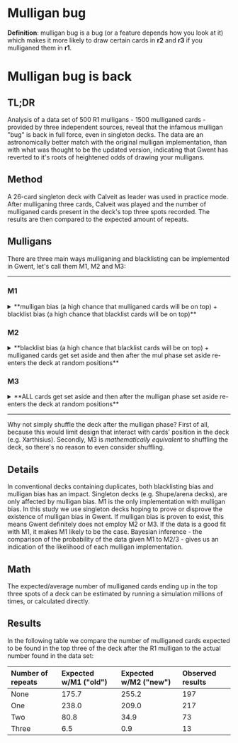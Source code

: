 # Mulligan bug

**Definition**: mulligan bug is a bug (or a feature depends how you look at it) which makes it more likely to draw certain cards in **r2** and **r3** if you mulliganed them in **r1**.

# Mulligan bug is back

## TL;DR

Analysis of a data set of 500 R1 mulligans - 1500 mulliganed cards - provided by three independent sources, reveal that the infamous mulligan "bug" is back in full force, even in singleton decks. The data are an astronomically better match with the original mulligan implementation, than with what was thought to be the updated version, indicating that Gwent has reverted to it's roots of heightened odds of drawing your mulligans.

## Method

A 26-card singleton deck with Calveit as leader was used in practice mode. After mulliganing three cards, Calveit was played and the number of mulliganed cards present in the deck's top three spots recorded. The results are then compared to the expected amount of repeats.

## Mulligans 

There are three main ways mulliganing and blacklisting can be implemented in Gwent, let's call them M1, M2 and M3:

---

### M1

<details>
	<summary>**mulligan bias (a high chance that mulliganed cards will be on top) + blacklist bias (a high chance that blacklist cards will be on top)**</summary>

Whenever a card is mulliganed, it is instantly placed back in the deck at a random position. It, and it's duplicates, are blacklisted. Blacklisted cards are skipped and left at the top of deck if they were supposed to be drawn during the mulligan phase. This is the original implementation in Gwent. It has the drawbacks of both mulligan bias and blacklist bias. The former[первый из них] being an increased chance of mulliganed cards landing in the top of the deck, and the latter[последний] being an increased chance of blacklisted duplicates being present in the top.

</details>

### M2

<details>
	<summary>**blacklist bias (a high chance that blacklist cards will be on top) + mulliganed cards get set aside and then after the mul phase set aside re-enters the deck at random positions**</summary>

Whenever a card is mulliganed, it is set aside for the remainder[остаток] of the mulligan phase. Duplicates are blacklisted, and thus skipped and left at the top of the deck if they were supposed to be drawn during mulligan. After the mulligan phase is over, the cards set aside re-enters the deck at random positions. This is the implementation we've been under the impression CDPR changed Gwent into having. It has no mulligan bias, but does have blacklist bias.

</details>

### M3

<details>
	<summary>**ALL cards get set aside and then after the mulligan phase set aside re-enters the deck at random positions**</summary>

Whenever a card is mulliganed, it is set aside for the remainder of the mulligan phase. Blacklisted duplicates get set aside as well (either instantly, or when they were supposed to be drawn - it doesn't matter). After the mulligan phase is over, the cards set aside re-enters the deck at random positions. This implementation has **neither mulligan bias, nor blacklist bias**. We have no reason to believe this is an implementation CDPR wants for Gwent, 

author: *I'm simply including it because many in this community seem to want it. Personally, I favor M2 as the optimal implementation (because I believe blacklisting should have a downside), but that's a different discussion.*

</details>

---

Why not simply shuffle the deck after the mulligan phase? First of all, because this would limit design that interact with cards' position in the deck (e.g. Xarthisius). Secondly, M3 is *mathematically equivalent* to shuffling the deck, so there's no reason to even consider shuffling.

## Details

In conventional decks containing duplicates, both blacklisting bias and mulligan bias has an impact. Singleton decks (e.g. Shupe/arena decks), are only affected by mulligan bias. M1 is the only implementation with mulligan bias. In this study we use singleton decks hoping to prove or disprove the existence of mulligan bias in Gwent. If mulligan bias is proven to exist, this means Gwent definitely does not employ M2 or M3. If the data is a good fit with M1, it makes M1 likely to be the case. Bayesian inference - the comparison of the probability of the data given M1 to M2/3 - gives us an indication of the likelihood of each mulligan implementation.

## Math

The expected/average number of mulliganed cards ending up in the top three spots of a deck can be estimated by running a simulation millions of times, or calculated directly. 

## Results

In the following table we compare the number of mulliganed cards expected to be found in the top three of the deck after the R1 mulligan to the actual number found in the data set:

| Number of repeats | Expected w/M1 ("old") | Expected w/M2 ("new") | Observed results |
| :--- | :--- | :--- | :--- |
|None |	175.7 |	255.2  | 197 |
|One |	238.0 |	209.0 |	217 |
|Two |	80.8 |	34.9 |	73 |
|Three | 6.5 | 0.9 | 13 |

